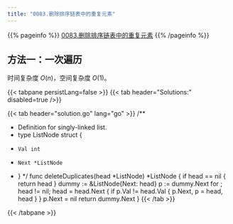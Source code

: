 ```yaml
---
title: "0083.删除排序链表中的重复元素"
---
```


{{% pageinfo %}}
[0083.删除排序链表中的重复元素](https://leetcode.cn/problems/remove-duplicates-from-sorted-list/)
{{% /pageinfo %}}

## 方法一：一次遍历

时间复杂度 $O(n)$，空间复杂度 $O(1)$。

{{< tabpane persistLang=false >}}
{{< tab header="Solutions:" disabled=true />}}

{{< tab header="solution.go" lang="go" >}}
/**
 * Definition for singly-linked list.
 * type ListNode struct {
 *     Val int
 *     Next *ListNode
 * }
 */
func deleteDuplicates(head *ListNode) *ListNode {
	if head == nil {
		return head
	}
	dummy := &ListNode{Next: head}
	p := dummy.Next
	for ; head != nil; head = head.Next {
		if p.Val != head.Val {
			p.Next, p = head, head
		}
	}
	p.Next = nil
	return dummy.Next
}
{{< /tab >}}

{{< /tabpane >}}
